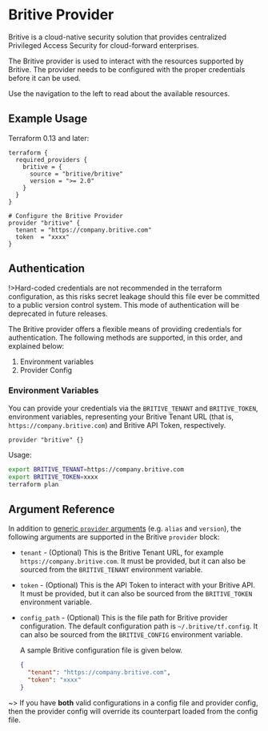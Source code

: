 # Britive Provider

Britive is a cloud-native security solution that provides centralized Privileged Access Security for cloud-forward enterprises.

The Britive provider is used to interact with the resources supported by Britive.  The provider needs to be configured with the proper credentials before it can be used.

Use the navigation to the left to read about the available resources.

## Example Usage

Terraform 0.13 and later:

```hcl
terraform {
  required_providers {
    britive = {
      source = "britive/britive"
      version = ">= 2.0"
    }
  }
}

# Configure the Britive Provider
provider "britive" {
  tenant = "https://company.britive.com"
  token  = "xxxx"
}
```

## Authentication

!>Hard-coded credentials are not recommended in the terraform configuration, as this risks secret leakage should this file ever be committed to a public version control system. This mode of authentication will be deprecated in future releases.

The Britive provider offers a flexible means of providing credentials for authentication. The following methods are supported, in this order, and explained below:

1. Environment variables
2. Provider Config

### Environment Variables

You can provide your credentials via the `BRITIVE_TENANT` and `BRITIVE_TOKEN`, environment variables, representing your Britive Tenant URL (that is, `https://company.britive.com`) and Britive API Token, respectively.

```hcl
provider "britive" {}
```

Usage:

```sh
export BRITIVE_TENANT=https://company.britive.com
export BRITIVE_TOKEN=xxxx
terraform plan
```

## Argument Reference

In addition to [generic `provider` arguments](https://www.terraform.io/docs/configuration/providers.html) (e.g. `alias` and `version`), the following arguments are supported in the Britive  `provider` block:

* `tenant` - (Optional) This is the Britive Tenant URL, for example `https://company.britive.com`. It must be provided, but it can also be sourced from the `BRITIVE_TENANT` environment variable.  

* `token` - (Optional) This is the API Token to interact with your Britive API. It must be provided, but it can also be sourced from the `BRITIVE_TOKEN` environment variable.

* `config_path` - (Optional) This is the file path for Britive provider configuration. The default configuration path is `~/.britive/tf.config`. It can also be sourced from the `BRITIVE_CONFIG` environment variable.

  A sample Britive configuration file is given below.
  
  ```json
  {
    "tenant": "https://company.britive.com",
    "token": "xxxx"
  }
  ```

~> If you have **both** valid configurations in a config file and provider config, then the provider config will override its counterpart loaded from the config file.
